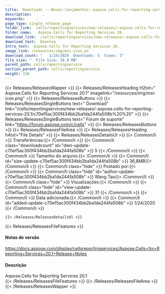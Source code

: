 ```yaml
---
title:  Downloads ---Novos-lançamentos--aspose.cells-for-reporting-services-20.1 .
description:     .
keywords:     .
page_type: single_release_page
folder_link:  cells/reportingservices/new-releases/-aspose.cells-for-reporting-services-20.1
folder_name:   Aspose.Cells for Reporting Services 20.
download_link:  /cells/reportingservices/new-releases/-aspose.cells-for-reporting-services-20.1/c70ef5ac300f434bb2ba1da244fa508
download_text:  Downloa
Intro_text:  Aspose.Cells for Reporting Services 20.
image_link: /resources/img/msi-icon.pn
download_count: "   1/24/2020  Downloads: 5  Views: 3"
file_size: "  File Size: 36.8 MB"
parent_path: cells/reportingservice
section_parent_path: cells/reportingservice
weight: 156
---
```

{{< Releases/ReleasesWapper >}}
  {{< Releases/ReleasesHeading H2txt="  Aspose.Cells for Reporting Services 20.1" imagelink="/resources/img/msi-icon.png" >}}
  {{< Releases/ReleasesButtons >}}
    {{< Releases/ReleasesSingleButtons text=" Download" link="/cells/reportingservices/new-releases/-aspose.cells-for-reporting-services-20.1/c70ef5ac300f434bb2ba1da244fa508b%20%20" >}}
    {{< Releases/ReleasesSingleButtons text=" Fórum de suporte" link="https://forum.aspose.com/c/cells" >}}
  {{< Releases/ReleasesButtons >}}
  {{< Releases/ReleasesFileArea >}}
    {{< Releases/ReleasesHeading h4txt="File Details" >}}
    {{< Releases/ReleasesDetailsUl >}}
            {{< Common/li >}} Transferências:{{< /Common/li >}} 
      {{< Common/li class="downloadcount" id="dwn-update-c70ef5ac300f434bb2ba1da244fa508b" >}} 5 {{< /Common/li >}} 
      {{< Common/li >}} Tamanho do arquivo:{{< /Common/li >}} 
      {{< Common/li id="size-update-c70ef5ac300f434bb2ba1da244fa508b" >}} 36,8MB{{< /Common/li >}} 
      {{< Common/li class="hide" >}} Postado por:{{< /Common/li >}} 
      {{< Common/li class="hide" id="author-update-c70ef5ac300f434bb2ba1da244fa508b" >}} Wang Tao{{< /Common/li >}} 
      {{< Common/li class="hide" >}} Visualizações:{{< /Common/li >}} 
      {{< Common/li class="hide" id="view-update-c70ef5ac300f434bb2ba1da244fa508b" >}} 31 {{< /Common/li >}} 
      {{< Common/li >}} Data adicionada:{{< /Common/li >}} 
      {{< Common/li id="added-update-c70ef5ac300f434bb2ba1da244fa508b" >}} 1/24/2020 {{< /Common/li >}} 

    {{< /Releases/ReleasesDetailsUl >}}

  {{< Releases/ReleasesFileFeatures >}}
      <h4>Notas de versão</h4><div><a href="https://docs.aspose.com/display/cellsreportingservices/Aspose.Cells+for+Reporting+Services+20.1+Release+Notes">https://docs.aspose.com/display/cellsreportingservices/Aspose.Cells+for+Reporting+Services+20.1+Release+Notes</a></div><h4>Descrição</h4><div class="HTMLDescription">Aspose.Cells for Reporting Services 20.1</div>
  {{< /Releases/ReleasesFileFeatures >}}
 {{< /Releases/ReleasesFileArea >}}
{{< /Releases/ReleasesWapper >}}
